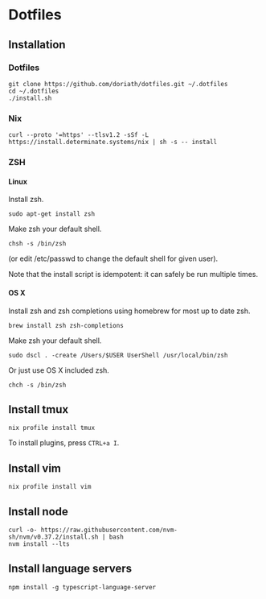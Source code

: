 # Dotfiles

## Installation

### Dotfiles

```
git clone https://github.com/doriath/dotfiles.git ~/.dotfiles
cd ~/.dotfiles
./install.sh
```

### Nix

```
curl --proto '=https' --tlsv1.2 -sSf -L https://install.determinate.systems/nix | sh -s -- install
```

### ZSH

#### Linux

Install zsh.

```
sudo apt-get install zsh
```

Make zsh your default shell.

```
chsh -s /bin/zsh
```

(or edit /etc/passwd to change the default shell for given user).


Note that the install script is idempotent: it can safely be run multiple
times.

#### OS X

Install zsh and zsh completions using homebrew for most up to date zsh.

```
brew install zsh zsh-completions
```

Make zsh your default shell.

```
sudo dscl . -create /Users/$USER UserShell /usr/local/bin/zsh
```

Or just use OS X included zsh.

```
chch -s /bin/zsh
```


## Install tmux

```
nix profile install tmux
```

To install plugins, press `CTRL+a I`.

## Install vim

```
nix profile install vim
```

## Install node

```
curl -o- https://raw.githubusercontent.com/nvm-sh/nvm/v0.37.2/install.sh | bash
nvm install --lts
```

## Install language servers

```
npm install -g typescript-language-server
```
